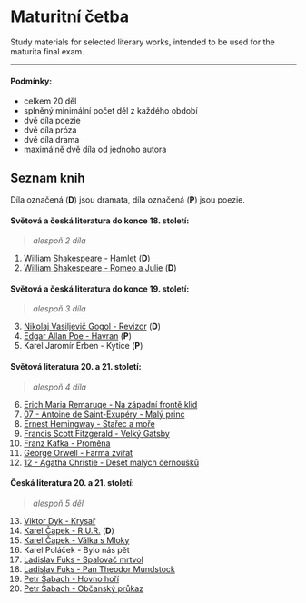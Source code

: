 # Maturitní četba
Study materials for selected literary works, intended to be used for the maturita final exam.

---
#### Podmínky:
- celkem 20 děl
- splněný minimální počet děl z každého období
- dvě díla poezie
- dvě díla próza
- dvě díla drama
- maximálně dvě díla od jednoho autora

## Seznam knih
Díla označená (**D**) jsou dramata, díla označená (**P**) jsou poezie.

#### Světová a česká literatura do konce 18. století:
> *alespoň 2 díla*
1. [William Shakespeare - Hamlet](knihy/01%20-%20William%20Shakespeare%20-%20Hamlet.md) (**D**)
2. [William Shakespeare - Romeo a Julie](knihy/02%20-%20William%20Shakespeare%20-%20Romeo%20a%20Julie) (**D**)

#### Světová a česká literatura do konce 19. století:
> *alespoň 3 díla*
3. [Nikolaj Vasiljevič Gogol - Revizor](knihy/03%20-%20Nikolaj%20Vasiljevič%20Gogol%20-%20Revizor.md) (**D**)
4. [Edgar Allan Poe - Havran](knihy/04%20-%20Edgar%20Allan%20Poe%20-%20Havran.md) (**P**)
5. Karel Jaromír Erben - Kytice (**P**)

#### Světová literatura 20. a 21. století:
> *alespoň 4 díla*
6. [Erich Maria Remaruqe - Na západní frontě klid](06%20-%20Erich%20Maria%20Remarque%20-%20Na%20zapadní%20fronte%20klid)
7. [07 - Antoine de Saint-Exupéry - Malý princ](knihy/07%20-%20Antoine%20de%20Saint-Exupéry%20-%20Malý%20princ.md)
8. [Ernest Hemingway - Stařec a moře](knihy/08%20-%20Ernest%20Hemingway%20-%20Stařec%20a%20moře.md)
9. [Francis Scott Fitzgerald - Velký Gatsby](knihy/10%20-%20Francis%20Scott%20Fitzgerald%20-%20Velký%20Gatsby.md)
10. [Franz Kafka - Proměna](knihy/10%20-%20Franz%20Kafka%20-%20Proměna.md)
11. [George Orwell - Farma zvířat](knihy/11%20-%20George%20Orwell%20-%20Farma%20zvířat.md)
12. [12 - Agatha Christie - Deset malých černoušků](knihy/12%20-%20Agatha%20Christie%20-%20Deset%20malých%20černoušků.md)

#### Česká literatura 20. a 21. století:
> *alespoň 5 děl*
13. [Viktor Dyk - Krysař](knihy/13%20-%20Viktor%20Dyk%20-%20Krysař.md)
14. [Karel Čapek - R.U.R.](knihy/14%20-%20Karel%20Čapek%20-%20R.U.R..md) (**D**)
15. [Karel Čapek - Válka s Mloky](knihy/15%20-%20Karel%20Čapek%20-%20Válka%20s%20Mloky.md)
16. Karel Poláček - Bylo nás pět
17. [Ladislav Fuks - Spalovač mrtvol](knihy/17%20-%20Ladislav%20Fuks%20-%20Spalovač%20mrtvol.md)
18. [Ladislav Fuks - Pan Theodor Mundstock](knihy/18%20-%20Ladislav%20Fuks%20-%20Pan%20Theodor%20Mundstock.md)
19. [Petr Šabach - Hovno hoří](knihy/19%20-%20Petr%20Šabach%20-%20Hovno%20hoří.md)
20. [Petr Šabach - Občanský průkaz](knihy/20%20-%20Petr%20Šabach%20-%20Občanský%20průkaz.md)

